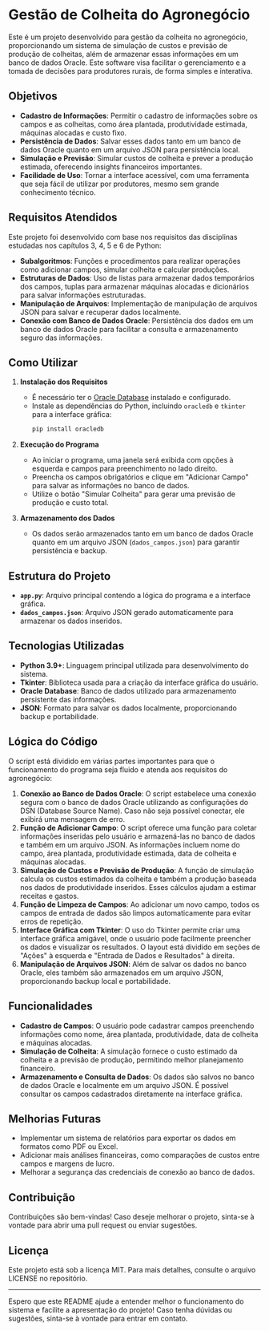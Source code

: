 # Gestão de Colheita do Agronegócio

Este é um projeto desenvolvido para gestão da colheita no agronegócio, proporcionando um sistema de simulação de custos e previsão de produção de colheitas, além de armazenar essas informações em um banco de dados Oracle. Este software visa facilitar o gerenciamento e a tomada de decisões para produtores rurais, de forma simples e interativa.

## Objetivos
- **Cadastro de Informações**: Permitir o cadastro de informações sobre os campos e as colheitas, como área plantada, produtividade estimada, máquinas alocadas e custo fixo.
- **Persistência de Dados**: Salvar esses dados tanto em um banco de dados Oracle quanto em um arquivo JSON para persistência local.
- **Simulação e Previsão**: Simular custos de colheita e prever a produção estimada, oferecendo insights financeiros importantes.
- **Facilidade de Uso**: Tornar a interface acessível, com uma ferramenta que seja fácil de utilizar por produtores, mesmo sem grande conhecimento técnico.

## Requisitos Atendidos
Este projeto foi desenvolvido com base nos requisitos das disciplinas estudadas nos capítulos 3, 4, 5 e 6 de Python:
- **Subalgoritmos**: Funções e procedimentos para realizar operações como adicionar campos, simular colheita e calcular produções.
- **Estruturas de Dados**: Uso de listas para armazenar dados temporários dos campos, tuplas para armazenar máquinas alocadas e dicionários para salvar informações estruturadas.
- **Manipulação de Arquivos**: Implementação de manipulação de arquivos JSON para salvar e recuperar dados localmente.
- **Conexão com Banco de Dados Oracle**: Persistência dos dados em um banco de dados Oracle para facilitar a consulta e armazenamento seguro das informações.

## Como Utilizar
1. **Instalação dos Requisitos**
   - É necessário ter o [Oracle Database](https://www.oracle.com/database/) instalado e configurado.
   - Instale as dependências do Python, incluindo `oracledb` e `tkinter` para a interface gráfica:
     ```bash
     pip install oracledb
     ```

2. **Execução do Programa**
   - Ao iniciar o programa, uma janela será exibida com opções à esquerda e campos para preenchimento no lado direito.
   - Preencha os campos obrigatórios e clique em "Adicionar Campo" para salvar as informações no banco de dados.
   - Utilize o botão "Simular Colheita" para gerar uma previsão de produção e custo total.

3. **Armazenamento dos Dados**
   - Os dados serão armazenados tanto em um banco de dados Oracle quanto em um arquivo JSON (`dados_campos.json`) para garantir persistência e backup.

## Estrutura do Projeto
- **`app.py`**: Arquivo principal contendo a lógica do programa e a interface gráfica.
- **`dados_campos.json`**: Arquivo JSON gerado automaticamente para armazenar os dados inseridos.

## Tecnologias Utilizadas
- **Python 3.9+**: Linguagem principal utilizada para desenvolvimento do sistema.
- **Tkinter**: Biblioteca usada para a criação da interface gráfica do usuário.
- **Oracle Database**: Banco de dados utilizado para armazenamento persistente das informações.
- **JSON**: Formato para salvar os dados localmente, proporcionando backup e portabilidade.

## Lógica do Código
O script está dividido em várias partes importantes para que o funcionamento do programa seja fluido e atenda aos requisitos do agronegócio:

1. **Conexão ao Banco de Dados Oracle**: O script estabelece uma conexão segura com o banco de dados Oracle utilizando as configurações do DSN (Database Source Name). Caso não seja possível conectar, ele exibirá uma mensagem de erro.
2. **Função de Adicionar Campo**: O script oferece uma função para coletar informações inseridas pelo usuário e armazená-las no banco de dados e também em um arquivo JSON. As informações incluem nome do campo, área plantada, produtividade estimada, data de colheita e máquinas alocadas.
3. **Simulação de Custos e Previsão de Produção**: A função de simulação calcula os custos estimados da colheita e também a produção baseada nos dados de produtividade inseridos. Esses cálculos ajudam a estimar receitas e gastos.
4. **Função de Limpeza de Campos**: Ao adicionar um novo campo, todos os campos de entrada de dados são limpos automaticamente para evitar erros de repetição.
5. **Interface Gráfica com Tkinter**: O uso do Tkinter permite criar uma interface gráfica amigável, onde o usuário pode facilmente preencher os dados e visualizar os resultados. O layout está dividido em seções de "Ações" à esquerda e "Entrada de Dados e Resultados" à direita.
6. **Manipulação de Arquivos JSON**: Além de salvar os dados no banco Oracle, eles também são armazenados em um arquivo JSON, proporcionando backup local e portabilidade.

## Funcionalidades
- **Cadastro de Campos**: O usuário pode cadastrar campos preenchendo informações como nome, área plantada, produtividade, data de colheita e máquinas alocadas.
- **Simulação de Colheita**: A simulação fornece o custo estimado da colheita e a previsão de produção, permitindo melhor planejamento financeiro.
- **Armazenamento e Consulta de Dados**: Os dados são salvos no banco de dados Oracle e localmente em um arquivo JSON. É possível consultar os campos cadastrados diretamente na interface gráfica.

## Melhorias Futuras
- Implementar um sistema de relatórios para exportar os dados em formatos como PDF ou Excel.
- Adicionar mais análises financeiras, como comparações de custos entre campos e margens de lucro.
- Melhorar a segurança das credenciais de conexão ao banco de dados.

## Contribuição
Contribuições são bem-vindas! Caso deseje melhorar o projeto, sinta-se à vontade para abrir uma pull request ou enviar sugestões.

## Licença
Este projeto está sob a licença MIT. Para mais detalhes, consulte o arquivo LICENSE no repositório.

---

Espero que este README ajude a entender melhor o funcionamento do sistema e facilite a apresentação do projeto! Caso tenha dúvidas ou sugestões, sinta-se à vontade para entrar em contato.
